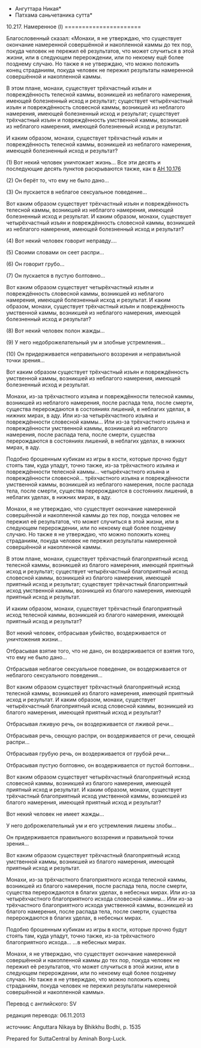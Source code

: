 * Ангуттара Никая*
* Патхама саньчетаника сутта*

10\.217\. Намеренное \(I\)
\=\=\=\=\=\=\=\=\=\=\=\=\=\=\=\=\=\=\=\=\=\=

Благословенный сказал: «Монахи, я не утверждаю, что существует окончание намеренной совершённой и накопленной каммы до тех пор, покуда человек не пережил её результатов, что может случиться в этой жизни, или в следующем перерождении, или по некоему ещё более позднему случаю\. Но также я не утверждаю, что можно положить конец страданиям, покуда человек не пережил результаты намеренной совершённой и накопленной каммы\.

В этом плане, монахи, существует трёхчастный изъян и повреждённость телесной каммы, возникшей из неблагого намерения, имеющей болезненный исход и результат; существует четырёхчастный изъян и повреждённость словесной каммы, возникшей из неблагого намерения, имеющей болезненный исход и результат; существует трёхчастный изъян и повреждённость умственной каммы, возникшей из неблагого намерения, имеющей болезненный исход и результат\.

И каким образом, монахи, существует трёхчастный изъян и повреждённость телесной каммы, возникшей из неблагого намерения, имеющей болезненный исход и результат?

\(1\) Вот некий человек уничтожает жизнь… Все эти десять и последующие десять пунктов раскрываются также, как в [АН 10\.176](/an10\.176/ru/sv)

\(2\) Он берёт то, что ему не было дано…

\(3\) Он пускается в неблагое сексуальное поведение…

Вот каким образом существует трёхчастный изъян и повреждённость телесной каммы, возникшей из неблагого намерения, имеющей болезненный исход и результат\. И каким образом, монахи, существует четырёхчастный изъян и повреждённость словесной каммы, возникшей из неблагого намерения, имеющей болезненный исход и результат?

\(4\) Вот некий человек говорит неправду…\.

\(5\) Своими словами он сеет распри…

\(6\) Он говорит грубо…

\(7\) Он пускается в пустую болтовню…

Вот каким образом существует четырёхчастный изъян и повреждённость словесной каммы, возникшей из неблагого намерения, имеющей болезненный исход и результат\. И каким образом, монахи, существует трёхчастный изъян и повреждённость умственной каммы, возникшей из неблагого намерения, имеющей болезненный исход и результат?

\(8\) Вот некий человек полон жажды…

\(9\) У него недоброжелательный ум и злобные устремления…

\(10\) Он придерживается неправильного воззрения и неправильной точки зрения…

Вот каким образом существует трёхчастный изъян и повреждённость умственной каммы, возникшей из неблагого намерения, имеющей болезненный исход и результат\.

Монахи, из\-за трёхчастного изъяна и повреждённости телесной каммы, возникшей из неблагого намерения, после распада тела, после смерти, существа перерождаются в состояниях лишений, в неблагих уделах, в нижних мирах, в аду\. Или из\-за четырёхчастного изъяна и повреждённости словесной каммы… Или из\-за трёхчастного изъяна и повреждённости умственной каммы, возникшей из неблагого намерения, после распада тела, после смерти, существа перерождаются в состояниях лишений, в неблагих уделах, в нижних мирах, в аду\.

Подобно брошенным кубикам из игры в кости, которые прочно будут стоять там, куда упадут, точно также, из\-за трёхчастного изъяна и повреждённости телесной каммы… четырёхчастного изъяна и повреждённости словесной… трёхчастного изъяна и повреждённости умственной каммы, возникшей из неблагого намерения, после распада тела, после смерти, существа перерождаются в состояниях лишений, в неблагих уделах, в нижних мирах, в аду\.

Монахи, я не утверждаю, что существует окончание намеренной совершённой и накопленной каммы до тех пор, покуда человек не пережил её результатов, что может случиться в этой жизни, или в следующем перерождении, или по некоему ещё более позднему случаю\. Но также я не утверждаю, что можно положить конец страданиям, покуда человек не пережил результаты намеренной совершённой и накопленной каммы\.

В этом плане, монахи, существует трёхчастный благоприятный исход телесной каммы, возникшей из благого намерения, имеющей приятный исход и результат; существует четырёхчастный благоприятный исход словесной каммы, возникшей из благого намерения, имеющей приятный исход и результат; существует трёхчастный благоприятный исход умственной каммы, возникшей из благого намерения, имеющей приятный исход и результат\.

И каким образом, монахи, существует трёхчастный благоприятный исход телесной каммы, возникшей из благого намерения, имеющей приятный исход и результат?

Вот некий человек, отбрасывая убийство, воздерживается от уничтожения жизни…

Отбрасывая взятие того, что не дано, он воздерживается от взятия того, что ему не было дано…

Отбрасывая неблагое сексуальное поведение, он воздерживается от неблагого сексуального поведения…

Вот каким образом существует трёхчастный благоприятный исход телесной каммы, возникшей из благого намерения, имеющей приятный исход и результат\. И каким образом, монахи, существует четырёхчастный благоприятный исход словесной каммы, возникшей из благого намерения, имеющей приятный исход и результат?

Отбрасывая лживую речь, он воздерживается от лживой речи…

Отбрасывая речь, сеющую распри, он воздерживается от речи, сеющей распри…

Отбрасывая грубую речь, он воздерживается от грубой речи…

Отбрасывая пустую болтовню, он воздерживается от пустой болтовни…

Вот каким образом существует четырёхчастный благоприятный исход словесной каммы, возникшей из благого намерения, имеющей приятный исход и результат\. И каким образом, монахи, существует трёхчастный благоприятный исход умственной каммы, возникшей из благого намерения, имеющей приятный исход и результат?

Вот некий человек не имеет жажды…

У него доброжелательный ум и его устремления лишены злобы…

Он придерживается правильного воззрения и правильной точки зрения…

Вот каким образом существует трёхчастный благоприятный исход умственной каммы, возникшей из благого намерения, имеющей приятный исход и результат\.

Монахи, из\-за трёхчастного благоприятного исхода телесной каммы, возникшей из благого намерения, после распада тела, после смерти, существа перерождаются в благих уделах, в небесных мирах\. Или из\-за четырёхчастного благоприятного исхода словесной каммы… Или из\-за трёхчастного благоприятного исхода умственной каммы, возникшей из благого намерения, после распада тела, после смерти, существа перерождаются в благих уделах, в небесных мирах\.

Подобно брошенным кубикам из игры в кости, которые прочно будут стоять там, куда упадут, точно также, из\-за трёхчастного благоприятного исхода… …в небесных мирах\.

Монахи, я не утверждаю, что существует окончание намеренной совершённой и накопленной каммы до тех пор, покуда человек не пережил её результатов, что может случиться в этой жизни, или в следующем перерождении, или по некоему ещё более позднему случаю\. Но также я не утверждаю, что можно положить конец страданиям, покуда человек не пережил результаты намеренной совершённой и накопленной каммы»\.

Перевод с английского: SV

редакция перевода: 06\.11\.2013

источник: Anguttara Nikaya by Bhikkhu Bodhi, p\. 1535

Prepared for SuttaCentral by Aminah Borg\-Luck\.